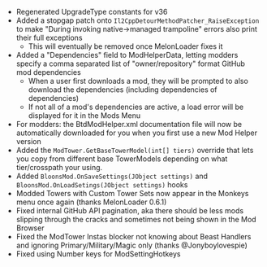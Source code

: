 - Regenerated UpgradeType constants for v36
- Added a stopgap patch onto `Il2CppDetourMethodPatcher_RaiseException` to make "During invoking native->managed trampoline" errors also print their full exceptions
  - This will eventually be removed once MelonLoader fixes it
- Added a "Dependencies" field to ModHelperData, letting modders specify a comma separated list of "owner/repository" format GitHub mod dependencies
  - When a user first downloads a mod, they will be prompted to also download the dependencies (including dependencies of dependencies)
  - If not all of a mod's dependencies are active, a load error will be displayed for it in the Mods Menu 
- For modders: the BtdModHelper.xml documentation file will now be automatically downloaded for you when you first use a new Mod Helper version
- Added the `ModTower.GetBaseTowerModel(int[] tiers)` override that lets you copy from different base TowerModels depending on what tier/crosspath your using.
- Added `BloonsMod.OnSaveSettings(JObject settings)` and `BloonsMod.OnLoadSetings(JObject settings)` hooks
- Modded Towers with Custom Tower Sets now appear in the Monkeys menu once again (thanks MelonLoader 0.6.1)
- Fixed internal GitHub API pagination, aka there should be less mods slipping through the cracks and sometimes not being shown in the Mod Browser
- Fixed the ModTower Instas blocker not knowing about Beast Handlers and ignoring Primary/Military/Magic only (thanks @Jonyboylovespie)
- Fixed using Number keys for ModSettingHotkeys